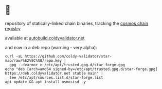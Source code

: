 # 🌌

repository of statically-linked chain binaries, tracking the [cosmos chain registry](https://github.com/cosmos/chain-registry)

available at [autobuild.coldyvalidator.net](https://autobuild.coldyvalidator.net)

and now in a deb repo (warning - very alpha):
```
curl -sL https://github.com/coldy-validator/star-map/raw/%E2%9C%A8/repo.key |
  gpg --dearmor > /etc/apt/trusted.gpg.d/star-forge.gpg
echo "deb [arch=amd64 signed-by=/etc/apt/trusted.gpg.d/star-forge.gpg] https://deb.coldyvalidator.net stable main" |
  tee /etc/apt/sources.list.d/star-forge.list
apt update && apt install osmosisd -y
```
